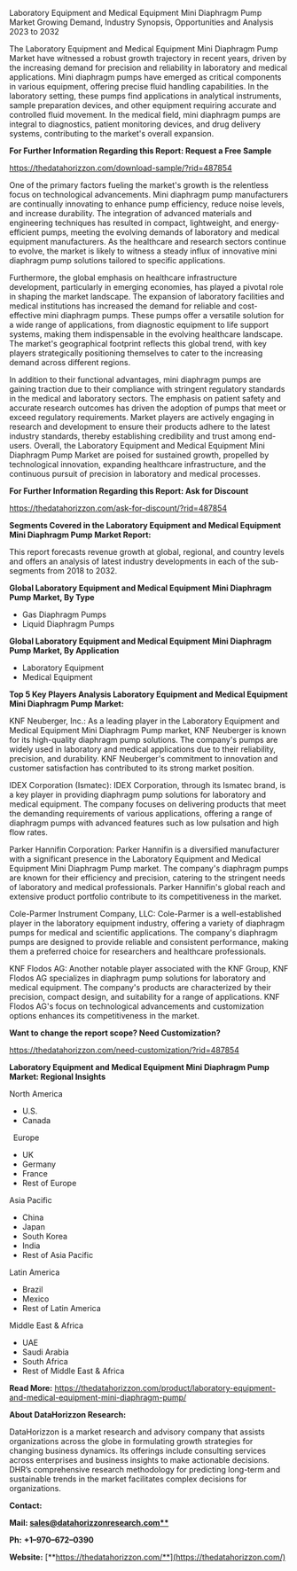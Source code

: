 ﻿Laboratory Equipment and Medical Equipment Mini Diaphragm Pump Market Growing Demand, Industry Synopsis, Opportunities and Analysis 2023 to 2032

The Laboratory Equipment and Medical Equipment Mini Diaphragm Pump Market have witnessed a robust growth trajectory in recent years, driven by the increasing demand for precision and reliability in laboratory and medical applications. Mini diaphragm pumps have emerged as critical components in various equipment, offering precise fluid handling capabilities. In the laboratory setting, these pumps find applications in analytical instruments, sample preparation devices, and other equipment requiring accurate and controlled fluid movement. In the medical field, mini diaphragm pumps are integral to diagnostics, patient monitoring devices, and drug delivery systems, contributing to the market's overall expansion.

**For Further Information Regarding this Report: Request a Free Sample**	

<https://thedatahorizzon.com/download-sample/?rid=487854>

One of the primary factors fueling the market's growth is the relentless focus on technological advancements. Mini diaphragm pump manufacturers are continually innovating to enhance pump efficiency, reduce noise levels, and increase durability. The integration of advanced materials and engineering techniques has resulted in compact, lightweight, and energy-efficient pumps, meeting the evolving demands of laboratory and medical equipment manufacturers. As the healthcare and research sectors continue to evolve, the market is likely to witness a steady influx of innovative mini diaphragm pump solutions tailored to specific applications.

Furthermore, the global emphasis on healthcare infrastructure development, particularly in emerging economies, has played a pivotal role in shaping the market landscape. The expansion of laboratory facilities and medical institutions has increased the demand for reliable and cost-effective mini diaphragm pumps. These pumps offer a versatile solution for a wide range of applications, from diagnostic equipment to life support systems, making them indispensable in the evolving healthcare landscape. The market's geographical footprint reflects this global trend, with key players strategically positioning themselves to cater to the increasing demand across different regions.

In addition to their functional advantages, mini diaphragm pumps are gaining traction due to their compliance with stringent regulatory standards in the medical and laboratory sectors. The emphasis on patient safety and accurate research outcomes has driven the adoption of pumps that meet or exceed regulatory requirements. Market players are actively engaging in research and development to ensure their products adhere to the latest industry standards, thereby establishing credibility and trust among end-users. Overall, the Laboratory Equipment and Medical Equipment Mini Diaphragm Pump Market are poised for sustained growth, propelled by technological innovation, expanding healthcare infrastructure, and the continuous pursuit of precision in laboratory and medical processes.

**For Further Information Regarding this Report: Ask for Discount**	

<https://thedatahorizzon.com/ask-for-discount/?rid=487854>

**Segments Covered in the Laboratory Equipment and Medical Equipment Mini Diaphragm Pump Market Report:**

This report forecasts revenue growth at global, regional, and country levels and offers an analysis of latest industry developments in each of the sub-segments from 2018 to 2032.

**Global Laboratory Equipment and Medical Equipment Mini Diaphragm Pump Market, By Type**

- Gas Diaphragm Pumps
- Liquid Diaphragm Pumps

**Global Laboratory Equipment and Medical Equipment Mini Diaphragm Pump Market, By Application**

- Laboratory Equipment
- Medical Equipment

**Top 5 Key Players Analysis Laboratory Equipment and Medical Equipment Mini Diaphragm Pump Market:**

KNF Neuberger, Inc.: As a leading player in the Laboratory Equipment and Medical Equipment Mini Diaphragm Pump market, KNF Neuberger is known for its high-quality diaphragm pump solutions. The company's pumps are widely used in laboratory and medical applications due to their reliability, precision, and durability. KNF Neuberger's commitment to innovation and customer satisfaction has contributed to its strong market position.

IDEX Corporation (Ismatec): IDEX Corporation, through its Ismatec brand, is a key player in providing diaphragm pump solutions for laboratory and medical equipment. The company focuses on delivering products that meet the demanding requirements of various applications, offering a range of diaphragm pumps with advanced features such as low pulsation and high flow rates.

Parker Hannifin Corporation: Parker Hannifin is a diversified manufacturer with a significant presence in the Laboratory Equipment and Medical Equipment Mini Diaphragm Pump market. The company's diaphragm pumps are known for their efficiency and precision, catering to the stringent needs of laboratory and medical professionals. Parker Hannifin's global reach and extensive product portfolio contribute to its competitiveness in the market.

Cole-Parmer Instrument Company, LLC: Cole-Parmer is a well-established player in the laboratory equipment industry, offering a variety of diaphragm pumps for medical and scientific applications. The company's diaphragm pumps are designed to provide reliable and consistent performance, making them a preferred choice for researchers and healthcare professionals.

KNF Flodos AG: Another notable player associated with the KNF Group, KNF Flodos AG specializes in diaphragm pump solutions for laboratory and medical equipment. The company's products are characterized by their precision, compact design, and suitability for a range of applications. KNF Flodos AG's focus on technological advancements and customization options enhances its competitiveness in the market.

**Want to change the report scope? Need Customization?**

<https://thedatahorizzon.com/need-customization/?rid=487854>

**Laboratory Equipment and Medical Equipment Mini Diaphragm Pump Market: Regional Insights**

North America

- U.S.
- Canada

` `Europe

- UK
- Germany
- France
- Rest of Europe

Asia Pacific	

- China
- Japan
- South Korea
- India
- Rest of Asia Pacific

Latin America

- Brazil
- Mexico
- Rest of Latin America

Middle East & Africa

- UAE
- Saudi Arabia
- South Africa
- Rest of Middle East & Africa

**Read More:** <https://thedatahorizzon.com/product/laboratory-equipment-and-medical-equipment-mini-diaphragm-pump/>

**About DataHorizzon Research:**

DataHorizzon is a market research and advisory company that assists organizations across the globe in formulating growth strategies for changing business dynamics. Its offerings include consulting services across enterprises and business insights to make actionable decisions. DHR’s comprehensive research methodology for predicting long-term and sustainable trends in the market facilitates complex decisions for organizations.

**Contact:**

**Mail: [sales@datahorizzonresearch.com**](mailto:sales@datahorizzonresearch.com)**

**Ph:** **+1–970–672–0390**

**Website:** [**https://thedatahorizzon.com/**](https://thedatahorizzon.com/)




